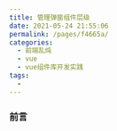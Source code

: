 ```yaml
---
title: 管理弹窗组件层级
date: 2021-05-24 21:55:06
permalink: /pages/f4665a/
categories:
  - 前端乱炖
  - vue
  - vue组件库开发实践
tags:
  - 
---
```

### 前言

